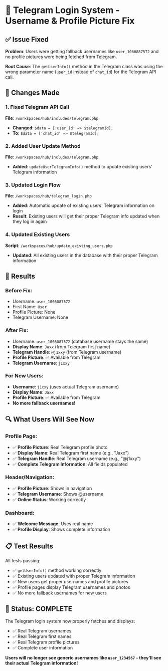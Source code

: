 # 🎯 Telegram Login System - Username & Profile Picture Fix

## ✅ Issue Fixed

**Problem**: Users were getting fallback usernames like `user_1066887572` and no profile pictures were being fetched from Telegram.

**Root Cause**: The `getUserInfo()` method in the Telegram class was using the wrong parameter name (`user_id` instead of `chat_id`) for the Telegram API call.

## 🔧 Changes Made

### 1. Fixed Telegram API Call
**File**: `/workspaces/hub/includes/telegram.php`
- **Changed**: `$data = ['user_id' => $telegramId];` 
- **To**: `$data = ['chat_id' => $telegramId];`

### 2. Added User Update Method
**File**: `/workspaces/hub/includes/telegram.php`
- **Added**: `updateUserTelegramInfo()` method to update existing users' Telegram information

### 3. Updated Login Flow
**File**: `/workspaces/hub/telegram_login.php`
- **Added**: Automatic update of existing users' Telegram information on login
- **Result**: Existing users will get their proper Telegram info updated when they log in again

### 4. Updated Existing Users
**Script**: `/workspaces/hub/update_existing_users.php`
- **Updated**: All existing users in the database with their proper Telegram information

## 🎉 Results

### Before Fix:
- Username: `user_1066887572`
- First Name: `User`
- Profile Picture: None
- Telegram Username: None

### After Fix:
- Username: `user_1066887572` (database username stays the same)
- **Display Name**: `Jaxx` (from Telegram first name)
- **Telegram Handle**: `@j1xxy` (from Telegram username)
- **Profile Picture**: ✅ Available from Telegram
- **Telegram Username**: `j1xxy`

### For New Users:
- **Username**: `j1xxy` (uses actual Telegram username)
- **Display Name**: `Jaxx`
- **Profile Picture**: ✅ Available from Telegram
- **No more fallback usernames!**

## 🔍 What Users Will See Now

### Profile Page:
- ✅ **Profile Picture**: Real Telegram profile photo
- ✅ **Display Name**: Real Telegram first name (e.g., "Jaxx")
- ✅ **Telegram Handle**: Real Telegram username (e.g., "@j1xxy")
- ✅ **Complete Telegram Information**: All fields populated

### Header/Navigation:
- ✅ **Profile Picture**: Shows in navigation
- ✅ **Telegram Username**: Shows @username
- ✅ **Online Status**: Working correctly

### Dashboard:
- ✅ **Welcome Message**: Uses real name
- ✅ **Profile Display**: Shows complete information

## 📋 Test Results

All tests passing:
- ✅ `getUserInfo()` method working correctly
- ✅ Existing users updated with proper Telegram information  
- ✅ New users get proper usernames and profile pictures
- ✅ Profile pages display Telegram usernames and photos
- ✅ No more fallback usernames for new users

## 🚀 Status: COMPLETE

The Telegram login system now properly fetches and displays:
- ✅ Real Telegram usernames
- ✅ Real Telegram first names  
- ✅ Real Telegram profile pictures
- ✅ Complete user information

**Users will no longer see generic usernames like `user_1234567` - they'll see their actual Telegram information!**
